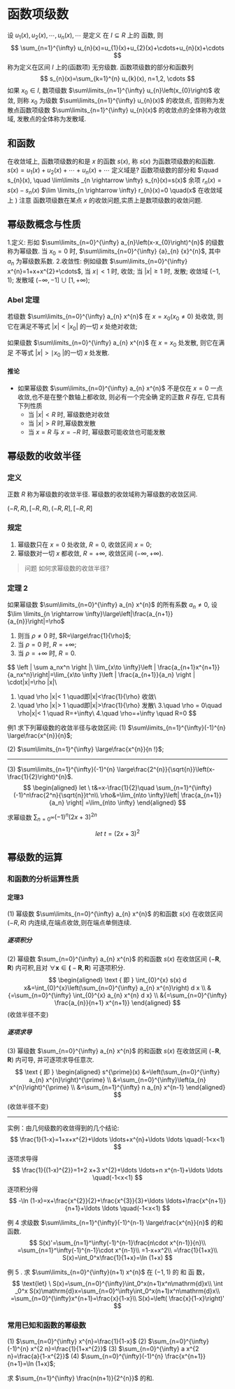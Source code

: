 # 函数项级数

设 $u_{1}(x), u_{2}(x), \cdots, u_{n}(x), \cdots$ 是定义 在 $I \subseteq R$ 上的 函数, 则
$$
\sum_{n=1}^{\infty} u_{n}(x)=u_{1}(x)+u_{2}(x)+\cdots+u_{n}(x)+\cdots
$$
称为定义在区间 $I$ 上的(函数项) 无穷级数.
函数项级数的部分和函数列
$$
s_{n}(x)=\sum_{k=1}^{n} u_{k}(x), n=1,2, \cdots
$$
如果 $x_{0} \in I$, 数项级数 $\sum\limits_{n=1}^{\infty} u_{n}\left(x_{0}\right)$ 收敛,
则称 $x_{0}$ 为级数 $\sum\limits_{n=1}^{\infty} u_{n}(x)$ 的收敛点, 否则称为发散点函数项级数 $\sum\limits_{n=1}^{\infty} u_{n}(x)$ 的收敛点的全体称为收敛域, 发散点的全体称为发散域.

## 和函数

在收敛域上, 函数项级数的和是 $x$ 的函数 $s(x)$, 称 $s(x)$ 为函数项级数的和函数.
${s}({x})={u}_{1}({x})+{u}_{2}({x})+\cdots+{u}_{n}(x)+\cdots$ 定义域是?
函数项级数的部分和 $\quad s_{n}(x), \quad \lim\limits _{n \rightarrow \infty} s_{n}(x)=s(x)$
余项 $r_{n}(x)=s(x)-s_{n}(x)$
$\lim \limits_{n \rightarrow \infty} r_{n}(x)=0 \quad(x$ 在收敛域上 $)$
注意 函数项级数在某点 $x$ 的收敛问题,实质上是数项级数的收敛问题.

## 幂级数概念与性质

1.定义: 形如 $\sum\limits_{n=0}^{\infty} a_{n}\left(x-x_{0}\right)^{n}$ 的级数称为幂级数. 当 ${x}_{0}={0}$ 时, $\sum\limits_{n=0}^{\infty} {a}_{n} {x}^{n}$, 其中 ${a}_{n}$ 为幂级数系数.
2.收敛性: 例如级数 $\sum\limits_{n=0}^{\infty} x^{n}=1+x+x^{2}+\cdots$, 当 $x \mid<1$ 时, 收敛; 当 $|x| \geq 1$ 时, 发散;
   收敛域 $(-1,1) ;$ 发散域 $(-\infty,-1] \cup[1,+\infty)$;

### Abel 定理

若级数 $\sum\limits_{n=0}^{\infty} a_{n} x^{n}$ 在 $x=x_{0}\left(x_{0} \neq 0\right)$ 处收敛, 
则它在满足不等式 $|x|<\left|x_{0}\right|$ 的一切 $x$ 处绝对收敛; 

如果级数 $\sum\limits_{n=0}^{\infty} a_{n} x^{n}$ 在 $x=x_{0}$ 处发散, 
则它在满足 不等式 $|{x}|>\mid {x}_{{0}}$ |的一切 ${x}$ 处发散.

#### 推论

+   如果幂级数 $\sum\limits_{n=0}^{\infty} a_{n} x^{n}$ 不是仅在 $x=0$ 一点收敛,也不是在整个数轴上都收敛, 则必有一个完全确 定的正数 ${R}$ 存在, 它具有下列性质
    +   当 $|{x}|<{R}$ 时, 幂级数绝对收敛
    +   当 $|{x}|>{R}$ 时,幂级数发散
    +   当 ${x}={R}$ 与 ${x}=-{R}$ 时, 幂级数可能收敛也可能发散

## 幂级数的收敛半径

### 定义

正数 $R$ 称为幂级数的收敛半径. 幂级数的收敛域称为幂级数的收敛区间. 

$(-R, R),[-R, R),(-R, R],[-R, R]$

### 规定

1.   幂级数只在 $x=0$ 处收敛, $R=0,$ 收敛区间 $x=0$;
2.   幂级数对一切 $x$ 都收敛, $R=+\infty$, 收敛区间 $(-\infty,+\infty)$.

>    问题 如何求幂级数的收敛半径?

### 定理 2

如果幂级数 $\sum\limits_{n=0}^{\infty} a_{n} x^{n}$ 的所有系数 $a_{n} \neq 0$, 设 $\lim \limits_{n \rightarrow \infty}\large\left|\frac{a_{n+1}}{a_{n}}\right|=\rho$

1.   则当 $\rho \neq 0$ 时, $R=\large\frac{1}{\rho}$;
2.   当 $\rho={0}$ 时, ${R}=+\infty$;
3.   当 $\rho=+\infty$ 时, ${R}={0}$. 

$$
\left | \sum a_nx^n \right |\\
\lim_{x\to \infty}\left | \frac{a_{n+1}x^{n+1}}{a_nx^n}\right|=\lim_{x\to \infty }\left | \frac{a_{n+1}}{a_n} \right | \cdot|x|=\rho |x|\\
1. \quad \rho |x|< 1 \quad即|x|<\frac{1}{\rho} 收敛\\
2. \quad \rho |x|> 1 \quad即|x|>\frac{1}{\rho} 发散\\
3.\quad \rho = 0\quad \rho|x|< 1 \quad R=+\infty\\
4.\quad \rho=+\infty \quad R=0
$$

例1 求下列幂级数的收敛半径与收敛区间:
(1) $\sum\limits_{n=1}^{\infty}(-1)^{n} \large\frac{x^{n}}{n}$;

(2) $\sum\limits_{n=1}^{\infty} \large\frac{x^{n}}{n !}$;

---

(3) $\sum\limits_{n=1}^{\infty}(-1)^{n} \large\frac{2^{n}}{\sqrt{n}}\left(x-\frac{1}{2}\right)^{n}$.
$$
\begin{aligned}
    let \ t&=x-\frac{1}{2}\quad \sum_{n=1}^{\infty}(-1)^n\frac{2^n}{\sqrt{n}}t^n\\
    \rho&=\lim_{n\to \infty}\left| \frac{a_{n+1}}{a_n} \right| =\lim_{n\to \infty}
\end{aligned}
$$


求幂级数 $\sum_{n=0^{\infty}}(-1)^n(2x+3)^{2n}$

$$
    let \ t=(2x+3)^2
$$

## 幂级数的运算

### 和函数的分析运算性质

#### 定理3

(1) 幂级数 $\sum\limits_{n=0}^{\infty} a_{n} x^{n}$ 的和函数 $s(x)$ 在收敛区间 $(-{R}, {R})$ 内连续,在端点收敛,则在端点单侧连续.

##### 逐项积分

(2) 幂级数 $\sum_{n=0}^{\infty} a_{n} x^{n}$ 的和函数 $s(x)$ 在收敛区间 $(-\boldsymbol{R}, \boldsymbol{R})$ 内可积,且对 $\forall \boldsymbol{x} \in \mathbf{(}-\boldsymbol{R}, \boldsymbol{R})$ 可逐项积分.
$$
\begin{aligned}
\text { 即 } \int_{0}^{x} s(x) d x&=\int_{0}^{x}\left(\sum_{n=0}^{\infty} a_{n} x^{n}\right) d x  \\
&{=\sum_{n=0}^{\infty} \int_{0}^{x} a_{n} x^{n} d x} \\
&{=\sum_{n=0}^{\infty} \frac{a_{n}}{n+1} x^{n+1}}
\end{aligned}
$$
(收敛半径不变)

##### 逐项求导

(3) 幂级数 $\sum_{n=0}^{\infty} a_{n} x^{n}$ 的和函数 $s(x)$ 在收敛区间 $(-\boldsymbol{R}, \boldsymbol{R})$ 内可导, 并可逐项求导任意次.
$$
\text { 即 } \begin{aligned}
s^{\prime}(x) &=\left(\sum_{n=0}^{\infty} a_{n} x^{n}\right)^{\prime} \\
&=\sum_{n=0}^{\infty}\left(a_{n} x^{n}\right)^{\prime} \\
&=\sum_{n=1}^{\infty} n a_{n} x^{n-1}
\end{aligned}
$$
(收敛半径不变)

---

实例：由几何级数的收敛得到的几个结论:
$$
\frac{1}{1-x}=1+x+x^{2}+\ldots \ldots+x^{n}+\ldots \ldots \quad(-1<x<1)
$$
逐项求导得
$$
\frac{1}{(1-x)^{2}}=1+2 x+3 x^{2}+\ldots \ldots+n x^{n-1}+\ldots \ldots \quad(-1<x<1)
$$
逐项积分得
$$
-\ln (1-x)=x+\frac{x^{2}}{2}+\frac{x^{3}}{3}+\ldots \ldots+\frac{x^{n+1}}{n+1}+\ldots \ldots \quad(-1<x<1)
$$


例 4 求级数 $\sum\limits_{n=1}^{\infty}(-1)^{n-1} \large\frac{x^{n}}{n}$ 的和函数.
$$
S(x)'=\sum_{n=1}^\infty(-1)^{n-1}\frac{n\cdot x^{n-1}}{n}\\
=\sum_{n=1}^\infty(-1)^{n-1}\cdot x^{n-1}\\
=1-x+x^2\\
=\frac{1}{1+x}\\
S(x)=\int_0^x\frac{1}{1+x}=\ln (1+x)
$$


例 5 . 求 $\sum\limits_{n=0}^{\infty}(n+1) x^{n}$ 在 $(-1,1)$ 的 和 函 数，
$$
\text{let} \ S(x)=\sum_{n=0}^{\infty}\int_0^x(n+1)x^n\mathrm{d}x\\
\int _0^x S(x)\mathrm{d}x=\sum_{n=0}^\infty\int_0^x(n+1)x^n\mathrm{d}x\\
=\sum_{n=0}^{\infty}x^{n+1}=\frac{x}{1-x}\\
S(x)=\left( \frac{x}{1-x}\right)'
$$

### 常用已知和函数的幂级数

(1) $\sum_{n=0}^{\infty} x^{n}=\frac{1}{1-x}$
(2) $\sum_{n=0}^{\infty}(-1)^{n} x^{2 n}=\frac{1}{1+x^{2}}$
(3) $\sum_{n=0}^{\infty} a x^{2 n}=\frac{a}{1-x^{2}}$
(4) $\sum_{n=0}^{\infty}(-1)^{n} \frac{x^{n+1}}{n+1}=\ln (1+x)$;





求 $\sum_{n=1}^{\infty} \frac{n(n+1)}{2^{n}}$ 的和.

